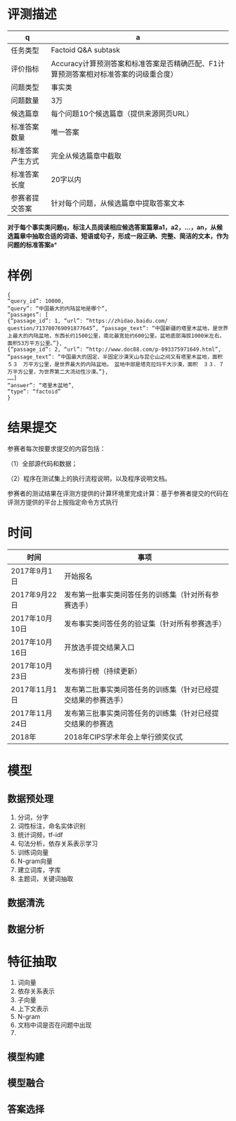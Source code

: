 # 评测描述
q | a
---- | ---
任务类型 | Factoid Q&A subtask
评价指标 |  Accuracy计算预测答案和标准答案是否精确匹配、F1计算预测答案相对标准答案的词级重合度）
问题类型 | 事实类
问题数量 |  3万
候选篇章 |  每个问题10个候选篇章（提供来源网页URL）
标准答案数量 |  唯一答案
标准答案产生方式 |  完全从候选篇章中截取
标准答案长度 |  20字以内
参赛者提交答案 |  针对每个问题，从候选篇章中提取答案文本

**对于每个事实类问题q，标注人员阅读相应候选答案篇章a1，a2，…，an，从候选篇章中抽取合适的词语、短语或句子，形成一段正确、完整、简洁的文本，作为问题的标准答案a***


# 样例
```
{
“query_id”: 10000,
“query”: “中国最大的内陆盆地是哪个”,
“passages”: [
{“passage_id”: 1, “url”: “https://zhidao.baidu.com/
question/713780769091877645”, “passage_text”: “中国新疆的塔里木盆地，是世界上最大的内陆盆地，东西长约1500公里，南北最宽处约600公里。盆地底部海拔1000米左右，面积53万平方公里。”},
{“passage_id”: 2, “url”: “http://www.doc88.com/p-093375971649.html”, “passage_text”: “中国最大的固定、半固定沙漠天山与昆仑山之间又有塔里木盆地，面积　５３　万平方公里，是世界最大的内陆盆地。　盆地中部是塔克拉玛干大沙漠，面积　３３．７　万平方公里，为世界第二大流动性沙漠。”},
……]
“answer”: “塔里木盆地”,
“type”: “factoid”
}
```


# 结果提交
参赛者每次按要求提交的内容包括：

（1）全部源代码和数据；

（2）程序在测试集上的执行流程说明，以及程序说明文档。

参赛者的测试结果在评测方提供的计算环境里完成计算：基于参赛者提交的代码在评测方提供的平台上按指定命令方式执行

# 时间

时间 | 事项
---- | ---
2017年9月1日 | 开始报名
2017年9月22日 | 发布第一批事实类问答任务的训练集（针对所有参赛选手）
2017年10月10日 | 发布事实类问答任务的验证集（针对所有参赛选手）
2017年10月16日 | 	开放选手提交结果入口
2017年10月23日 | 发布排行榜（持续更新）
2017年11月1日 | 发布第二批事实类问答任务的训练集（针对已经提交结果的参赛选手）
2017年11月24日 | 发布第三批事实类问答任务的训练集（针对已经提交结果的参赛选
2018年 | 2018年CIPS学术年会上举行颁奖仪式


# 模型
## 数据预处理

1. 分词，分字
2. 词性标注，命名实体识别
3. 统计词频，tf-idf
4. 句法分析，依存关系表示学习
5. 训练词向量
6. N-gram向量
7. 建立词库，字库
8. 主题词，关键词抽取

## 数据清洗

## 数据分析

# 特征抽取
1. 词向量
2. 依存关系表示
3. 子向量
4. 上下文表示
5. N-gram
6. 文档中词是否在问题中出现
7. 

## 模型构建


## 模型融合

## 答案选择
